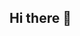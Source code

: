 ## Hi there 👋

<!--
**keypeo/keypeo** is a ✨ _special_ ✨ repository because its `README.md` (this file) appears on your GitHub profile.

Here are some ideas to get you started:

- 🔭 I’m currently working on Economic Research
- 🌱 I’m currently learning AI stuff
- 👯 I’m looking to collaborate on writing papers about gig workers
- 🤔 I’m looking for help with AI leaning
- 💬 Ask me about Economic knowledge
- 📫 How to reach me: PM
- 😄 Pronouns: He
- ⚡ Fun fact: None
-->
